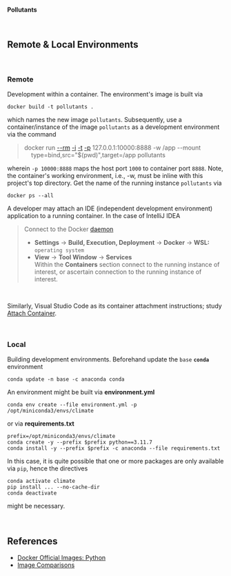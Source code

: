 <br>

**Pollutants**

<br>

## Remote & Local Environments

<br>

### Remote

Development within a container.  The environment's image is built via

```shell
docker build -t pollutants .
```

which names the new image `pollutants`.  Subsequently, use a container/instance of the image `pollutants` as a development environment via the command


> docker run [--rm](https://docs.docker.com/engine/reference/commandline/run/#:~:text=a%20container%20exits-,%2D%2Drm,-Automatically%20remove%20the) [-i](https://docs.docker.com/engine/reference/commandline/run/#:~:text=and%20reaps%20processes-,%2D%2Dinteractive,-%2C%20%2Di) [-t](https://docs.docker.com/get-started/02_our_app/#:~:text=Finally%2C%20the-,%2Dt,-flag%20tags%20your) [-p](https://docs.docker.com/engine/reference/commandline/run/#:~:text=%2D%2Dpublish%20%2C-,%2Dp,-Publish%20a%20container%E2%80%99s) 127.0.0.1:10000:8888 -w /app --mount \
&nbsp; &nbsp; type=bind,src="$(pwd)",target=/app pollutants

wherein   `-p 10000:8888` maps the host port `1000` to container port `8888`.  Note, the container's working environment, i.e., -w, must be inline with this project's top directory.  Get the name of the running instance ``pollutants`` via

```shell
docker ps --all
```

A developer may attach an IDE (independent development environment) application to a running container.  In the case of IntelliJ IDEA

> Connect to the Docker [daemon](https://www.jetbrains.com/help/idea/docker.html#connect_to_docker)
> * **Settings** $\rightarrow$ **Build, Execution, Deployment** $\rightarrow$ **Docker** $\rightarrow$ **WSL:** `operating system`
> * **View** $\rightarrow$ **Tool Window** $\rightarrow$ **Services** <br>Within the **Containers** section connect to the running instance of interest, or ascertain connection to the running instance of interest.

<br>

Similarly, Visual Studio Code as its container attachment instructions; study [Attach Container](https://code.visualstudio.com/docs/devcontainers/attach-container).



<br>

### Local

Building development environments.  Beforehand update the `base` **`conda`** environment

```shell
conda update -n base -c anaconda conda
```

An environment might be built via **environment.yml**

```shell
conda env create --file environment.yml -p /opt/miniconda3/envs/climate
```

or via **requirements.txt**

```shell
prefix=/opt/miniconda3/envs/climate
conda create -y --prefix $prefix python==3.11.7
conda install -y --prefix $prefix -c anaconda --file requirements.txt
```

In this case, it is quite possible that one or more packages are only available via `pip`, hence the directives

```shell
conda activate climate
pip install ... --no-cache-dir
conda deactivate
```

might be necessary.

<br>

## References

* [Docker Official Images: Python](https://hub.docker.com/_/python/)
* [Image Comparisons](https://pythonspeed.com/articles/base-image-python-docker-images/)

<br>
<br>

<br>
<br>

<br>
<br>

<br>
<br>
